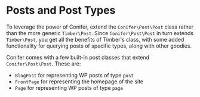 # Posts and Post Types

To leverage the power of Conifer, extend the `Conifer\Post\Post` class rather than the more generic `Timber\Post`. Since `Conifer\Post\Post` in turn extends `Timber\Post`, you get all the benefits of Timber's class, with some added functionality for querying posts of specific types, along with other goodies.

Conifer comes with a few built-in post classes that extend `Conifer\Post\Post`. These are:

* `BlogPost` for representing WP posts of type `post`
* `FrontPage` for representing the homepage of the site
* `Page` for representing WP posts of type `page`


